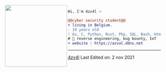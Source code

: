 <img align="left" height="200" src="https://media.giphy.com/media/jQzFUZrBsZ6wse4RH1/giphy.gif"/>


```diff
Hi, I'm 4zv4l ✨

@@cyber security student@@
+ living in Belgium.
- 19 years old
! Go, C, Python, Rust, Php, SQL, Bash, Html, CSS, asm AT&T x86_64
# 📖 reverse engineering, bug bounty, IoT
+ website : https://azval.ddns.net
```
------
[4zv4l](https://github.com/4zv4l)
Last Edited on: 2 nov 2021

